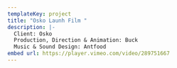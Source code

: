 ```yaml
---
templateKey: project
title: "Osko Launh Film "
description: |-
  Client: Osko
  Production, Direction & Animation: Buck
  Music & Sound Design: Antfood
embed url: https://player.vimeo.com/video/289751667
---
```

